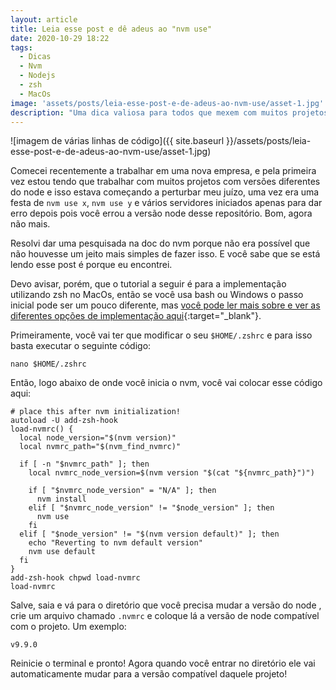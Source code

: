 ```yaml
---
layout: article
title: Leia esse post e dê adeus ao "nvm use"
date: 2020-10-29 18:22
tags:
  - Dicas
  - Nvm
  - Nodejs
  - zsh
  - MacOs
image: 'assets/posts/leia-esse-post-e-de-adeus-ao-nvm-use/asset-1.jpg'
description: "Uma dica valiosa para todos que mexem com muitos projetos com várias versões de node"
---
```

![imagem de várias linhas de código]({{ site.baseurl }}/assets/posts/leia-esse-post-e-de-adeus-ao-nvm-use/asset-1.jpg)

Comecei recentemente a trabalhar em uma nova empresa, e pela primeira vez estou tendo que trabalhar com muitos projetos com versões diferentes do node e isso estava começando a perturbar meu juízo, uma vez era uma festa de `nvm use x`, `nvm use y` e vários servidores iniciados apenas para dar erro depois pois você errou a versão node desse repositório. Bom, agora não mais.

<!--more-->

Resolvi dar uma pesquisada na doc do nvm porque não era possível que não houvesse um jeito mais simples de fazer isso. E você sabe que se está lendo esse post é porque eu encontrei.

Devo avisar, porém, que o tutorial a seguir é para a implementação utilizando zsh no MacOs,  então se você usa bash ou Windows o passo inicial pode ser um pouco diferente, mas [você pode ler mais sobre e ver as diferentes opções de implementação aqui](https://github.com/nvm-sh/nvm#calling-nvm-use-automatically-in-a-directory-with-a-nvmrc-file){:target="\_blank"}.

Primeiramente, você vai ter que modificar o seu `$HOME/.zshrc` e para isso basta executar o seguinte código:

```
nano $HOME/.zshrc
```

Então, logo abaixo de onde você inicia o nvm, você vai colocar esse código aqui:

```
# place this after nvm initialization!
autoload -U add-zsh-hook
load-nvmrc() {
  local node_version="$(nvm version)"
  local nvmrc_path="$(nvm_find_nvmrc)"

  if [ -n "$nvmrc_path" ]; then
    local nvmrc_node_version=$(nvm version "$(cat "${nvmrc_path}")")

    if [ "$nvmrc_node_version" = "N/A" ]; then
      nvm install
    elif [ "$nvmrc_node_version" != "$node_version" ]; then
      nvm use
    fi
  elif [ "$node_version" != "$(nvm version default)" ]; then
    echo "Reverting to nvm default version"
    nvm use default
  fi
}
add-zsh-hook chpwd load-nvmrc
load-nvmrc
```

Salve, saia e vá para o diretório que você precisa mudar a versão do node , crie um arquivo chamado `.nvmrc` e coloque lá a versão de node compatível com o projeto. Um exemplo:

```
v9.9.0
```

Reinicie o terminal e pronto! Agora quando você entrar no diretório ele vai automaticamente mudar para a versão compatível daquele projeto!